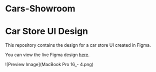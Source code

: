 # Cars-Showroom

# Car Store UI Design

This repository contains the design for a car store UI created in Figma.

You can view the live Figma design [here]([https://www.figma.com/file/xyz123/car-store-ui](https://www.figma.com/proto/e1sfixZRdkSTfl3SYVK1Gg/Untitled?node-id=0-1&t=MbTRLhOjdyLm2gen-1)).

![Preview Image](MacBook Pro 16_- 4.png)
